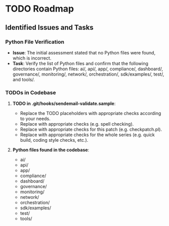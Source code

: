 # TODO Roadmap

## Identified Issues and Tasks

### Python File Verification
- **Issue**: The initial assessment stated that no Python files were found, which is incorrect.
- **Task**: Verify the list of Python files and confirm that the following directories contain Python files: ai/, api/, app/, compliance/, dashboard/, governance/, monitoring/, network/, orchestration/, sdk/examples/, test/, and tools/.

### TODOs in Codebase

1. **TODO in .git/hooks/sendemail-validate.sample**:
   - Replace the TODO placeholders with appropriate checks according to your needs.
   - Replace with appropriate checks (e.g. spell checking).
   - Replace with appropriate checks for this patch (e.g. checkpatch.pl).
   - Replace with appropriate checks for the whole series (e.g. quick build, coding style checks, etc.).

2. **Python files found in the codebase**:
   - ai/
   - api/
   - app/
   - compliance/
   - dashboard/
   - governance/
   - monitoring/
   - network/
   - orchestration/
   - sdk/examples/
   - test/
   - tools/
